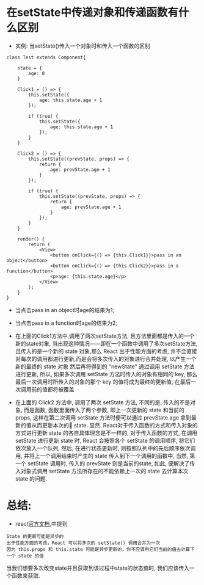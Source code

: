 # 在setState中传递对象和传递函数有什么区别

- 实例: 当setState()传入一个对象时和传入一个函数的区别
```
class Test extends Component{

    state = {
        age: 0
    }

    Click1 = () => {
        this.setState({
            age: this.state.age + 1
        });

        if (true) {
            this.setState({
                age: this.state.age + 1
            });
        }
    }
    
    Click2 = () => {
        this.setState((prevState, props) => {
            return {
                age: prevState.age + 1
            }
        });

        if (true) {
            this.setState((prevState, props) => {
                return {
                    age: prevState.age + 1
                }
            });
        }
    }

    render() {
        return (
            <View>
                <button onClick={() => {this.Click1}}>pass in an object</button>
                <button onClick={() => {this.Click2}}>pass in a function</button>
                <p>age: {this.state.age}</p>
            </View>
        );
    }
}
```

- 当点击pass in an object时age的结果为1;
- 当点击pass in a function时age的结果为2;

- 在上面的Click1方法中,调用了两次setState方法,
  且方法里面都是传入的一个新的state对象, 当出现这种情况——即在一个函数中调用了多次setState方法, 
  且传入的是一个新的 state 对象,那么 React 出于性能方面的考虑, 
  并不会直接对每次的调用都进行更新,而是会将多次传入的对象进行合并处理, 以产生一个新的最终的 state 对象
  然后再将得到的 "newState" 通过调用 setState 方法进行更新, 
  所以, 如果多次调用 setState 方法时传入的对象有相同的 key, 
  那么最后一次调用时所传入的对象的那个 key 的值将成为最终的更新值,
  在最后一次调用前的值都将被覆盖
  
- 在上面的 Click2 方法中, 调用了两次 setState 方法, 
  不同的是, 传入的不是对象, 而是函数, 函数里面传入了两个参数, 
  即上一次更新的 state 和当前的 props, 这样在第二次调用 setState 方法时便可以通过 prevState.age 拿到最新的值从而更新本次的 state. 
  显然. React对于传入函数的方式和传入对象的方式进行更新 state 的各自具体理念是不一样的, 
  对于传入函数的方式, 在调用 setState 进行更新 state 时, React 会按照各个 setState 的调用顺序, 将它们依次放入一个队列, 
  然后, 在进行状态更新时, 则按照队列中的先后顺序依次调用, 并将上一个调用结束时产生的 state 传入到下一个调用的函数中, 
  当然, 第一个 setState 调用时, 传入的 prevState 则是当前的state, 
  如此, 便解决了传入对象式调用 setState 方法所存在的不能依赖上一次的 state 去计算本次 state 的问题.
  
  
# 总结:
- react[官方文档](https://reactjs.org/docs/state-and-lifecycle.html),中提到
```
State 的更新可能是异步的
出于性能方面的考虑，React 可以将多次的 setState() 调用合并为一次
因为 this.props 和 this.state 可能是异步更新的，你不应该用它们当前的值去计算下一个 state 的值
```
当我们想要多次改变state并且获取到该过程中state的状态值时, 我们应该传入一个函数来获取.

  